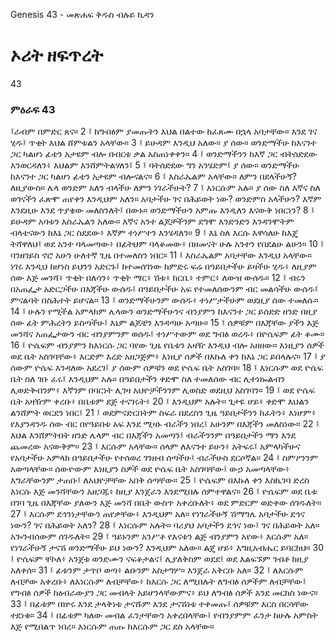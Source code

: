 ﻿
 Genesis 43 - መጽሐፍ ቅዱስ ብሉይ ኪዳን
# ኦሪት ዘፍጥረት
43
### ምዕራፍ 43
፤ራብም በምድር ጸና። 
2 ፤ ከግብፅም ያመጡትን እህል በልተው ከፈጸሙ በኋላ አባታቸው። እንደ ገና ሂዱ፤ ጥቂት እህል ሸምቱልን አላቸው።
3 ፤ ይሁዳም እንዲህ አለው። ያ ሰው። ወንድማችሁ ከእናንተ ጋር ካልሆነ ፊቴን አታዩም ብሎ በብርቱ ቃል አስጠነቀቀን።
4 ፤ ወንድማችንን ከእኛ ጋር ብትሰድደው እንወርዳለን፥ እህልም እንሸምትልሃለን፤
5 ፤ ባትሰድደው ግን አንሄድም፤ ያ ሰው። ወንድማችሁ ከእናንተ ጋር ካልሆነ ፊቴን አታዩም ብሎናልና።
6 ፤ እስራኤልም አላቸው። ለምን በደላችሁኝ? ለዚያውስ። ሌላ ወንድም አለን ብላችሁ ለምን ነገራችሁት?
7 ፤ እነርሱም አሉ። ያ ሰው ስለ እኛና ስለ ወገናችን ፈጽሞ ጠየቀን እንዲህም አለን። አባታችሁ ገና በሕይወት ነው? ወንድምስ አላችሁን? እኛም እንደዚሁ እንደ ጥያቄው መለስንለት፤ በውኑ። ወንድማችሁን አምጡ እንዲለን እናውቅ ነበርነን?
8 ፤ ይሁዳም አባቱን እስራኤልን አለው። እኛና አንተ ልጆቻችንም ደግሞ እንድንድን እንዳንሞትም ብላቴናውን ከእኔ ጋር ስደደው፥ እኛም ተነሥተን እንሄዳለን።
9 ፤ እኔ ስለ እርሱ እዋሳለሁ ከእጄ ትሻዋለህ፤ ወደ አንተ ባላመጣው፥ በፊትህም ባላቆመው፥ በዘመናት ሁሉ አንተን የበደልሁ ልሁን።
10 ፤ ባንዘገይስ ኖሮ አሁን ሁለተኛ ጊዜ በተመለስን ነበር።
11 ፤ እስራኤልም አባታቸው እንዲህ አላቸው። ነገሩ እንዲህ ከሆነስ ይህንን አድርጉ፤ ከተመሰገነው ከምድሩ ፍሬ በዓይበታችሁ ይዛችሁ ሂዱ፥ ለዚያም ሰው እጅ መንሻ፥ ጥቂት በለሳን፥ ጥቂት ማር፥ ሽቱ፥ ከርቤ፥ ተምር፥ ለውዝ ውሰዱ።
12 ፤ ብሩን በአጠፌታ አድርጋችሁ በእጃችሁ ውሰዱ፤ በዓይበታችሁ አፍ የተመለሰውንም ብር መልሳችሁ ውሰዱ፤ ምናልባት በስሕተት ይሆናል።
13 ፤ ወንድማችሁንም ውሰዱ፥ ተነሥታችሁም ወደዚያ ሰው ተመለሱ።
14 ፤ ሁሉን የሚችል አምላክም ሌላውን ወንድማችሁንና ብንያምን ከእናንተ ጋር ይሰድድ ዘንድ በዚያ ሰው ፊት ምሕረትን ይስጣችሁ፤ እኔም ልጆቼን እንዳጣሁ አጣሁ።
15 ፤ ሰዎቹም በእጃቸው ያችን እጅ መንሻና አጠፌታውን ብር ብንያምንም ወሰዱ፤ ተነሥተውም ወደ ግብፅ ወረዱ፥ በዮሴፍም ፊት ቆሙ።
16 ፤ ዮሴፍም ብንያምን ከእነርሱ ጋር ባየው ጊዜ የቤቱን አዛዥ እንዲህ ብሎ አዘዘው። እነዚያን ሰዎች ወደ ቤት አስገባቸው፥ እርድም እረድ አዘጋጅም፥ እነዚያ ሰዎች በእኩለ ቀን ከእኔ ጋር ይበላሉና።
17 ፤ ያ ሰውም ዮሴፍ እንዳለው አደረገ፤ ያ ሰውም ሰዎቹን ወደ ዮሴፍ ቤት አስገባ።
18 ፤ እነርሱም ወደ ዮሴፍ ቤት ስለ ገቡ ፈሩ፤ እንዲህም አሉ። በዓይበታችን ቀድሞ ስለ ተመለሰው ብር ሊተነኰልብን ሊወድቅብንም፥ እኛንም በባርነት ሊገዛ አህዮቻችንንም ሊወስድ ወደዚህ አስገባን።
19 ፤ ወደ ዮሴፍ ቤት አዛዥም ቀረቡ፥ በቤቱም ደጅ ተናገሩት፥
20 ፤ እንዲህም አሉት። ጌታዬ ሆይ፥ ቀድሞ እህልን ልንሸምት ወርደን ነበር፤
21 ፤ ወደምናድርበትም ስፍራ በደረስን ጊዜ ዓይበታችንን ከፈትን፥ እነሆም፥ የእያንዳንዱ ሰው ብር በየዓይበቱ አፍ እንደ ሚዛኑ ብራችን ነበረ፤ አሁንም በእጃችን መለስነው።
22 ፤ እህል እንሸምትበት ዘንድ ሌላም ብር በእጃችን አመጣን፤ ብራችንንም በዓይበታችን ማን እንደ ጨመረው አናውቅም።
23 ፤ እርሱም አላቸው። ሰላም ለእናንተ ይሁን፥ አትፍሩ፤ አምላካችሁና የአባታችሁ አምላክ በዓይበታችሁ የተሰወረ ገንዘብ ሰጣችሁ፤ ብራችሁስ ደርሶኛል።
24 ፤ ስምዖንንም አወጣላቸው። ሰውዮውም እነዚያን ስዎች ወደ ዮሴፍ ቤት አስገባቸው፤ ውኃ አመጣላቸው፥ እግራቸውንም ታጠቡ፤ ለአህዮቻቸው አበቅ ሰጣቸው።
25 ፤ ዮሴፍም በእኩለ ቀን እስኪገባ ድረስ እነርሱ እጅ መንሻቸውን አዘጋጁ፥ ከዚያ እንጀራን እንደሚበሉ ሰምተዋልና።
26 ፤ ዮሴፍም ወደ ቤቱ በገባ ጊዜ በእጃቸው ያለውን እጅ መንሻ በቤት ውስጥ አቀረቡለት፥ ወደ ምድርም ወድቀው ሰገዱለት።
27 ፤ እርሱም ደኅንነታቸውን ጠየቃቸው፥ እንዲህም አለ። የነገራችሁኝ ሽማግሌ አባታችሁ ደኅና ነውን? ገና በሕይወት አለን?
28 ፤ እነርሱም አሉት። ባሪያህ አባታችን ደኅና ነው፤ ገና በሕይወት አለ። አጐንብሰውም ሰገዱለት።
29 ፤ ዓይኑንም አንሥቶ የእናቱን ልጅ ብንያምን አየው፥ እርሱም አለ። የነገራችሁኝ ታናሽ ወንድማችሁ ይህ ነውን? እንዲህም አለው። ልጄ ሆይ፥ እግዚአብሔር ይባርክህ።
30 ፤ ዮሴፍም ቸኮለ፥ አንጀቱ ወንድሙን ናፍቆታልና፤ ሊያለቅስም ወደደ፤ ወደ እልፍኙም ገብቶ ከዚያ አለቀሰ።
31 ፤ ፊቱንም ታጥቦ ወጣ፥ ልቡንም አስታግሦ። እንጀራ አቅርቡ አለ።
32 ፤ ለእርሱም ለብቻው አቀረቡ፥ ለእነርሱም ለብቻቸው፥ ከእርሱ ጋር ለሚበሉት ለግብፅ ሰዎችም ለብቻቸው፤ የግብፅ ሰዎች ከዕብራውያን ጋር መብላት አይሆንላቸውምና፥ ይህ ለግብፅ ሰዎች እንደ መርከስ ነውና።
33 ፤ በፊቱም በኵሩ እንደ ታላቅነቱ ታናሹም እንደ ታናሽነቱ ተቀመጡ፤ ሰዎቹም እርስ በርሳቸው ተደነቁ።
34 ፤ በፊቱም ካለው መብል ፈንታቸውን አቀረበላቸው፤ የብንያምም ፈንታ ከሁሉ አምስት እጅ የሚበልጥ ነበረ። እነርሱም ጠጡ ከእርሱም ጋር ደስ አላቸው። 
